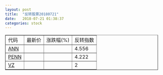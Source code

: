 ```yaml
---
layout: post
title:  "反转股票20180721"
date:   2018-07-21 01:38:37
categories: stock
---
```


<script type="text/javascript">
var stockList = []
stockList.push('gb_ann');
stockList.push('gb_penn');
stockList.push('gb_vz');
</script>

<table border="1">
 <tr>
 <td>代码</td>
  <td>最新价</td>
  <td>涨跌幅(%)</td>
 <td>反转指数</td>
</tr>
  <tr id="ann"><td><a href="http://stock.finance.sina.com.cn/usstock/quotes/ANN.html" target="_blank">ANN</a></td><td></td><td></td><td>4.556</td></tr>
  <tr id="penn"><td><a href="http://stock.finance.sina.com.cn/usstock/quotes/PENN.html" target="_blank">PENN</a></td><td></td><td></td><td>4.222</td></tr>
  <tr id="vz"><td><a href="http://stock.finance.sina.com.cn/usstock/quotes/VZ.html" target="_blank">VZ</a></td><td></td><td></td><td>2</td></tr>
</table>
